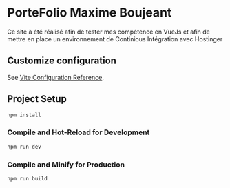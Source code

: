 # PorteFolio Maxime Boujeant

Ce site à été réalisé afin de tester mes compétence en VueJs et afin de
mettre en place un environnement de Continious Intégration avec Hostinger

## Customize configuration

See [Vite Configuration Reference](https://vitejs.dev/config/).

## Project Setup

```sh
npm install
```

### Compile and Hot-Reload for Development

```sh
npm run dev
```

### Compile and Minify for Production

```sh
npm run build
```

